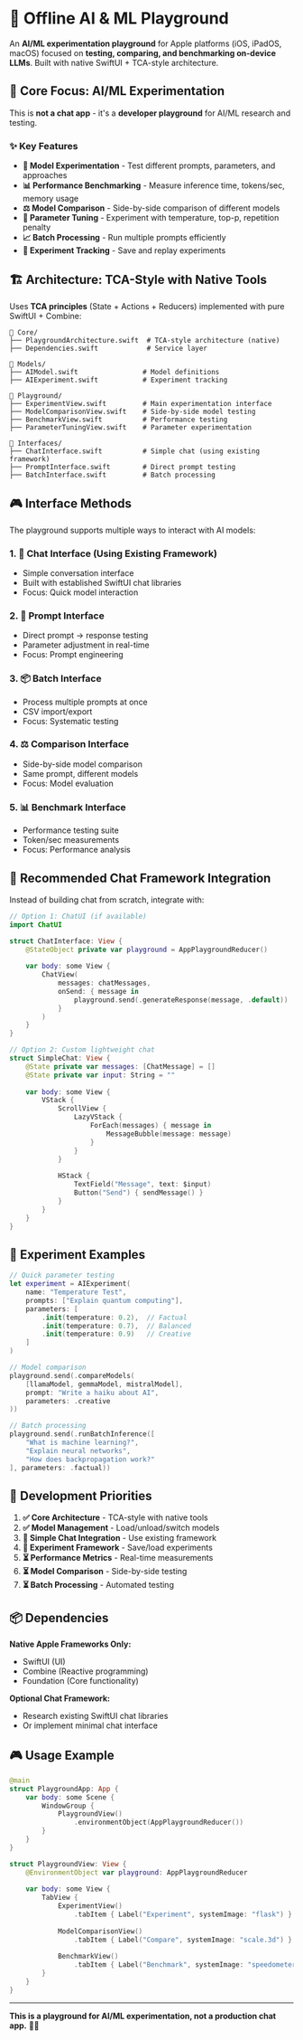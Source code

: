 # 🧪 Offline AI & ML Playground

An **AI/ML experimentation playground** for Apple platforms (iOS, iPadOS, macOS) focused on **testing, comparing, and benchmarking on-device LLMs**. Built with native SwiftUI + TCA-style architecture.

## 🎯 Core Focus: AI/ML Experimentation

This is **not a chat app** - it's a **developer playground** for AI/ML research and testing.

### ✨ Key Features

- **🔬 Model Experimentation** - Test different prompts, parameters, and approaches
- **📊 Performance Benchmarking** - Measure inference time, tokens/sec, memory usage
- **⚖️ Model Comparison** - Side-by-side comparison of different models
- **🔧 Parameter Tuning** - Experiment with temperature, top-p, repetition penalty
- **📈 Batch Processing** - Run multiple prompts efficiently
- **💾 Experiment Tracking** - Save and replay experiments

## 🏗️ Architecture: TCA-Style with Native Tools

Uses **TCA principles** (State + Actions + Reducers) implemented with pure SwiftUI + Combine:

```
📁 Core/
├── PlaygroundArchitecture.swift  # TCA-style architecture (native)
├── Dependencies.swift            # Service layer

📁 Models/
├── AIModel.swift                # Model definitions
├── AIExperiment.swift           # Experiment tracking

📁 Playground/
├── ExperimentView.swift         # Main experimentation interface
├── ModelComparisonView.swift    # Side-by-side model testing
├── BenchmarkView.swift          # Performance testing
├── ParameterTuningView.swift    # Parameter experimentation

📁 Interfaces/
├── ChatInterface.swift          # Simple chat (using existing framework)
├── PromptInterface.swift        # Direct prompt testing
├── BatchInterface.swift         # Batch processing
```

## 🎮 Interface Methods

The playground supports multiple ways to interact with AI models:

### 1. **💬 Chat Interface** (Using Existing Framework)
- Simple conversation interface
- Built with established SwiftUI chat libraries
- Focus: Quick model interaction

### 2. **📝 Prompt Interface** 
- Direct prompt → response testing
- Parameter adjustment in real-time
- Focus: Prompt engineering

### 3. **📦 Batch Interface**
- Process multiple prompts at once
- CSV import/export
- Focus: Systematic testing

### 4. **⚖️ Comparison Interface**
- Side-by-side model comparison
- Same prompt, different models
- Focus: Model evaluation

### 5. **📊 Benchmark Interface**
- Performance testing suite
- Token/sec measurements
- Focus: Performance analysis

## 🚀 Recommended Chat Framework Integration

Instead of building chat from scratch, integrate with:

```swift
// Option 1: ChatUI (if available)
import ChatUI

struct ChatInterface: View {
    @StateObject private var playground = AppPlaygroundReducer()
    
    var body: some View {
        ChatView(
            messages: chatMessages,
            onSend: { message in
                playground.send(.generateResponse(message, .default))
            }
        )
    }
}

// Option 2: Custom lightweight chat
struct SimpleChat: View {
    @State private var messages: [ChatMessage] = []
    @State private var input: String = ""
    
    var body: some View {
        VStack {
            ScrollView {
                LazyVStack {
                    ForEach(messages) { message in
                        MessageBubble(message: message)
                    }
                }
            }
            
            HStack {
                TextField("Message", text: $input)
                Button("Send") { sendMessage() }
            }
        }
    }
}
```

## 🧪 Experiment Examples

```swift
// Quick parameter testing
let experiment = AIExperiment(
    name: "Temperature Test",
    prompts: ["Explain quantum computing"],
    parameters: [
        .init(temperature: 0.2),  // Factual
        .init(temperature: 0.7),  // Balanced  
        .init(temperature: 0.9)   // Creative
    ]
)

// Model comparison
playground.send(.compareModels(
    [llamaModel, gemmaModel, mistralModel],
    prompt: "Write a haiku about AI",
    parameters: .creative
))

// Batch processing
playground.send(.runBatchInference([
    "What is machine learning?",
    "Explain neural networks",
    "How does backpropagation work?"
], parameters: .factual))
```

## 🎯 Development Priorities

1. **✅ Core Architecture** - TCA-style with native tools
2. **✅ Model Management** - Load/unload/switch models
3. **🔄 Simple Chat Integration** - Use existing framework
4. **🔄 Experiment Framework** - Save/load experiments
5. **⏳ Performance Metrics** - Real-time measurements
6. **⏳ Model Comparison** - Side-by-side testing
7. **⏳ Batch Processing** - Automated testing

## 📦 Dependencies

**Native Apple Frameworks Only:**
- SwiftUI (UI)
- Combine (Reactive programming)
- Foundation (Core functionality)

**Optional Chat Framework:**
- Research existing SwiftUI chat libraries
- Or implement minimal chat interface

## 🎮 Usage Example

```swift
@main
struct PlaygroundApp: App {
    var body: some Scene {
        WindowGroup {
            PlaygroundView()
                .environmentObject(AppPlaygroundReducer())
        }
    }
}

struct PlaygroundView: View {
    @EnvironmentObject var playground: AppPlaygroundReducer
    
    var body: some View {
        TabView {
            ExperimentView()
                .tabItem { Label("Experiment", systemImage: "flask") }
            
            ModelComparisonView()
                .tabItem { Label("Compare", systemImage: "scale.3d") }
            
            BenchmarkView()
                .tabItem { Label("Benchmark", systemImage: "speedometer") }
        }
    }
}
```

---

**This is a playground for AI/ML experimentation, not a production chat app.** 🧪🚀 
